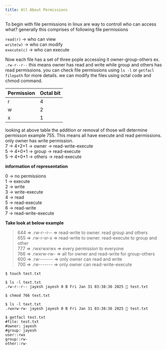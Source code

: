 ```yaml
---
title: All About Permissions
---
```


To begin with file permissions in linux are way to controll who can access what? generally this comprises of following file permissions

`read(r)`    &rarr; who can view<br>
`write(w)`   &rarr; who can modify<br>
`execute(c)` &rarr; who can execute<br>

Now each file has a set of three pople accessing it owner-group-others ex. `.rw-r--r--` this means owner has read and write while group and others has read permissions.
you can check file permissions using `ls -l` or `getfacl filepath` for more details. we can modify the files using octal code and chmod command.

| Permission | Octal bit |
| -------------- | --------------- |
| r | 4 |
| w | 2 |
| x | 1 |

looking at above table the addition or removal of those will determine permisson example 755. This means all have execute and read permissions. only owner has write permission.<br>
7 &rarr; 4+2+1 &rarr; owner &rarr; read-write-execute<br>
5 &rarr; 4+0+1 &rarr; group &rarr; read-execute<br>
5 &rarr; 4+0+1 &rarr; others &rarr; read-execute<br>

**information of representation**

0 &rarr; no permissions<br>
1 &rarr; execute<br>
2 &rarr; write<br>
3 &rarr; write-execute<br>
4 &rarr; read<br>
5 &rarr; read-execute<br>
6 &rarr; read-write<br>
7 &rarr; read-write-execute<br>

**Take look at below example**
>644 => .rw-r--r-- => read-write to owner. read group and others<br>
>655 => .rw-r-xr-x => read-write to owner. read-execute to group and other<br>
>777 => .rwxrwxrwx => every permission to everyone<br>
>766 => .rwxrw-rw- => all for owner and read-write for group-others<br>
>600 => .rw------- => only owner can read and write<br>
>700 => .rw------- => only owner can read-write-execute<br>

<div class="termy">

```console
$ touch test.txt

$ ls -l text.txt
.rw-r--r-- jayesh jayesh 0 B Fri Jan 31 03:38:36 2025  test.txt

$ chmod 766 text.txt

$ ls -l text.txt
.rwxrw-rw- jayesh jayesh 0 B Fri Jan 31 03:38:36 2025  test.txt

$ getfacl test.txt
#file: test.txt
#owner: jayesh
#group: jayesh
user::rwx
group::rw-
other::rw-
```

</div>
